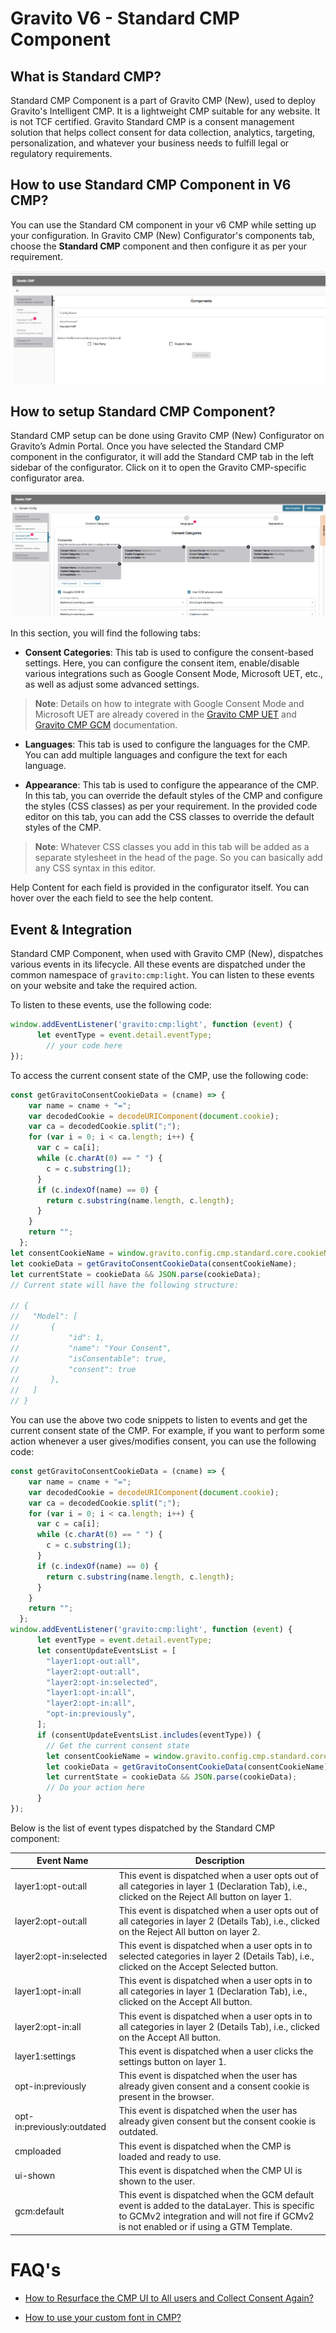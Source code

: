 
# Gravito V6 - Standard CMP Component

## What is Standard CMP?
Standard CMP Component is a part of Gravito CMP (New), used to deploy Gravito's Intelligent CMP. It is a lightweight CMP suitable for any website. It is not TCF certified. Gravito Standard CMP is a consent management solution that helps collect consent for data collection, analytics, targeting, personalization, and whatever your business needs to fulfill legal or regulatory requirements.

## How to use Standard CMP Component in V6 CMP?
You can use the Standard CM component in your v6 CMP while setting up your configuration. In Gravito CMP (New) Configurator's components tab, choose the **Standard CMP** component and then configure it as per your requirement.

![](../../img/configurator_setup.png)

## How to setup Standard CMP Component?
Standard CMP setup can be done using Gravito CMP (New) Configurator on Gravito’s Admin Portal.
Once you have selected the Standard CMP component in the configurator, it will add the Standard CMP tab in the left sidebar of the configurator. Click on it to open the Gravito CMP-specific configurator area.

![](../../img/standard_cmp_tab.png)

In this section, you will find the following tabs:

- **Consent Categories**: This tab is used to configure the consent-based settings. Here, you can configure the consent item, enable/disable various integrations such as Google Consent Mode, Microsoft UET, etc., as well as adjust some advanced settings.
> **Note**: Details on how to integrate with Google Consent Mode and Microsoft UET are already covered in the [Gravito CMP UET](./Gravito_cmp_uet.md) and [Gravito CMP GCM](./Gravito_cmp_gcmv2.md) documentation.

- **Languages**: This tab is used to configure the languages for the CMP. You can add multiple languages and configure the text for each language.

- **Appearance**: This tab is used to configure the appearance of the CMP. In this tab, you can override the default styles of the CMP and configure the styles (CSS classes) as per your requirement.
In the provided code editor on this tab, you can add the CSS classes to override the default styles of the CMP.
> **Note**: Whatever CSS classes you add in this tab will be added as a separate stylesheet in the head of the page. So you can basically add any CSS syntax in this editor.

Help Content for each field is provided in the configurator itself. You can hover over the each field to see the help content.

## Event & Integration

Standard CMP Component, when used with Gravito CMP (New), dispatches various events in its lifecycle. All these events are dispatched under the common namespace of `gravito:cmp:light`. You can listen to these events on your website and take the required action.

To listen to these events, use the following code:
```javascript
window.addEventListener('gravito:cmp:light', function (event) {
      let eventType = event.detail.eventType;
        // your code here
});
``` 
To access the current consent state of the CMP, use the following code:
```javascript
const getGravitoConsentCookieData = (cname) => {
    var name = cname + "=";
    var decodedCookie = decodeURIComponent(document.cookie);
    var ca = decodedCookie.split(";");
    for (var i = 0; i < ca.length; i++) {
      var c = ca[i];
      while (c.charAt(0) == " ") {
        c = c.substring(1);
      }
      if (c.indexOf(name) == 0) {
        return c.substring(name.length, c.length);
      }
    }
    return "";
  };
let consentCookieName = window.gravito.config.cmp.standard.core.cookieName;
let cookieData = getGravitoConsentCookieData(consentCookieName);
let currentState = cookieData && JSON.parse(cookieData);
// Current state will have the following structure:

// {
//   "Model": [
//       {
//           "id": 1,
//           "name": "Your Consent",
//           "isConsentable": true,
//           "consent": true
//       },
//   ]
// }
```

You can use the above two code snippets to listen to events and get the current consent state of the CMP. 
For example, if you want to perform some action whenever a user gives/modifies consent, you can use the following code:
```javascript
const getGravitoConsentCookieData = (cname) => {
    var name = cname + "=";
    var decodedCookie = decodeURIComponent(document.cookie);
    var ca = decodedCookie.split(";");
    for (var i = 0; i < ca.length; i++) {
      var c = ca[i];
      while (c.charAt(0) == " ") {
        c = c.substring(1);
      }
      if (c.indexOf(name) == 0) {
        return c.substring(name.length, c.length);
      }
    }
    return "";
  };
window.addEventListener('gravito:cmp:light', function (event) {
      let eventType = event.detail.eventType;
      let consentUpdateEventsList = [
        "layer1:opt-out:all",
        "layer2:opt-out:all",
        "layer2:opt-in:selected",
        "layer1:opt-in:all",
        "layer2:opt-in:all",
        "opt-in:previously",
      ];
      if (consentUpdateEventsList.includes(eventType)) {
        // Get the current consent state
        let consentCookieName = window.gravito.config.cmp.standard.core.cookieName;
        let cookieData = getGravitoConsentCookieData(consentCookieName);
        let currentState = cookieData && JSON.parse(cookieData);
        // Do your action here
      }
});
```

Below is the list of event types  dispatched by the Standard CMP component:

| Event Name | Description |
|------------|-------------|
| layer1:opt-out:all | This event is dispatched when a user opts out of all categories in layer 1 (Declaration Tab), i.e., clicked on the Reject All button on layer 1. |
| layer2:opt-out:all | This event is dispatched when a user opts out of all categories in layer 2 (Details Tab), i.e., clicked on the Reject All button on layer 2. |
| layer2:opt-in:selected | This event is dispatched when a user opts in to selected categories in layer 2 (Details Tab), i.e., clicked on the Accept Selected button. |
| layer1:opt-in:all | This event is dispatched when a user opts in to all categories in layer 1 (Declaration Tab), i.e., clicked on the Accept All button. |
| layer2:opt-in:all | This event is dispatched when a user opts in to all categories in layer 2 (Details Tab), i.e., clicked on the Accept All button. |
| layer1:settings | This event is dispatched when a user clicks the settings button on layer 1. |
| opt-in:previously | This event is dispatched when the user has already given consent and a consent cookie is present in the browser. |
| opt-in:previously:outdated | This event is dispatched when the user has already given consent but the consent cookie is outdated. |
| cmploaded | This event is dispatched when the CMP is loaded and ready to use. |
| ui-shown | This event is dispatched when the CMP UI is shown to the user. |
| gcm:default | This event is dispatched when the GCM default event is added to the dataLayer. This is specific to GCMv2 integration and will not fire if GCMv2 is not enabled or if using a GTM Template. |

# FAQ's

- [How to Resurface the CMP UI to All users and Collect Consent Again?](../../FAQ/How_to_resurface_ProCMP.md)

- [How to use your custom font in CMP?](../../FAQ/How_to_addCustomFonts.md)

